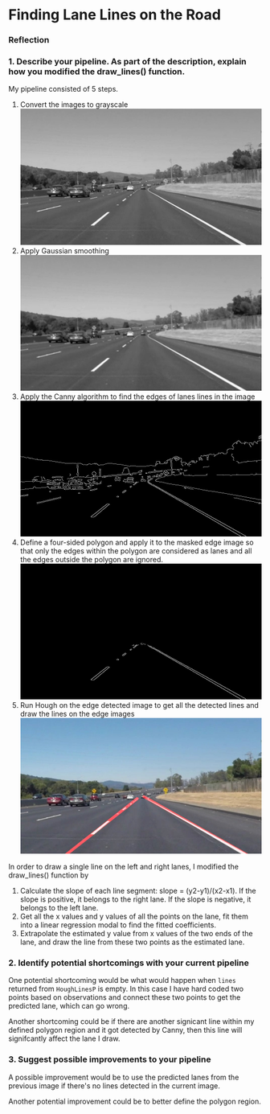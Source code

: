 # **Finding Lane Lines on the Road** 

### Reflection

### 1. Describe your pipeline. As part of the description, explain how you modified the draw_lines() function.

My pipeline consisted of 5 steps.
1. Convert the images to grayscale
![alt text][grey_solidWhiteCurve]
2. Apply Gaussian smoothing
![alt text][gaussian_solidWhiteCurve]
3. Apply the Canny algorithm to find the edges of lanes lines in the image
![alt text][canny_solidWhiteCurve]
4. Define a four-sided polygon and apply it to the masked edge image so that only the edges within the polygon are considered as lanes and all the edges outside the polygon are ignored.
![alt text][polygon_solidWhiteCurve]
5. Run Hough on the edge detected image to get all the detected lines and draw the lines on the edge images
![alt text][hough_solidWhiteCurve]

[grey_solidWhiteCurve]: https://github.com/ChengJoyceJi/CarND-LaneLines-P1/blob/master/test_images_output/grey_solidWhiteCurve.jpg
[gaussian_solidWhiteCurve]: https://github.com/ChengJoyceJi/CarND-LaneLines-P1/blob/master/test_images_output/gaussian_solidWhiteCurve.jpg
[canny_solidWhiteCurve]: https://github.com/ChengJoyceJi/CarND-LaneLines-P1/blob/master/test_images_output/canny_solidWhiteCurve.jpg
[polygon_solidWhiteCurve]: https://github.com/ChengJoyceJi/CarND-LaneLines-P1/blob/master/test_images_output/polygon_solidWhiteCurve.jpg
[hough_solidWhiteCurve]: https://github.com/ChengJoyceJi/CarND-LaneLines-P1/blob/master/test_images_output/hough_solidWhiteCurve.jpg

In order to draw a single line on the left and right lanes, I modified the draw_lines() function by
1. Calculate the slope of each line segment: slope = (y2-y1)/(x2-x1). If the slope is positive, it belongs to the right lane. If the slope is negative, it belongs to the left lane.
2. Get all the x values and y values of all the points on the lane, fit them into a linear regression modal to find the fitted coefficients.
3. Extrapolate the estimated y value from x values of the two ends of the lane, and draw the line from these two points as the estimated lane.


### 2. Identify potential shortcomings with your current pipeline


One potential shortcoming would be what would happen when `lines` returned from `HoughLinesP` is empty. In this case I have hard coded two points based on observations and connect these two points to get the predicted lane, which can go wrong.

Another shortcoming could be if there are another signicant line within my defined polygon region and it got detected by Canny, then this line will signifcantly affect the lane I draw.


### 3. Suggest possible improvements to your pipeline

A possible improvement would be to use the predicted lanes from the previous image if there's no lines detected in the current image. 

Another potential improvement could be to better define the polygon region.
